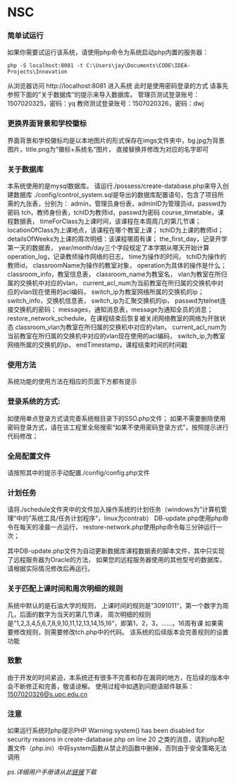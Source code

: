 NSC
==================

### 简单试运行
如果你需要试运行该系统，请使用php命令为系统启动php内置的服务器：
```
php -S localhost:8081 -t C:\Users\jay\Documents\CODE\IDEA-Projects\Innovation
```
从浏览器访问 http://localhost:8081 进入系统
此时是使用密码登录的方式
请事先参照下面的”关于数据库“的提示来导入数据库。
管理员测试登录账号：1507020325，密码：yq
教师测试登录账号：1507020326，密码：dwj


### 更换界面背景和学校徽标
界面背景和学校徽标均是以本地图片的形式保存在imgs文件夹中，bg.jpg为背景图片，title.png为”徽标+系统名“图片，
直接替换并修改为对应的名字即可


### 关于数据库
本系统使用的是mysql数据库。
请运行./possess/create-database.php来导入创建数据库
./config/control_system.sql是导出的数据库配置语句，包含了项目所需的九张表，分别为：
admin，管理员身份表，adminID为管理员id，passwd为密码
tch，教师身份表，tchID为教师id，passwd为密码
course_timetable，课程数据表，
                  timeForClass为上课时间，该课程在本周周几的第几节课；
                  locationOfClass为上课地点，该课程在哪个教室上课；
                  tchID为上课的教师id；
                  detailsOfWeeks为上课的周次明细：该课程哪周有课；
the_first_day，记录开学第一天的数据表，
              year/month/day三个字段规定了本学期从哪天开始计算
operation_log，记录教师操作网络的日志，
              time为操作的时间，
              tchID为操作的教师id，
              classroomName为操作的教室对象，
              operation为具体的操作是什么；
classroom_info，教室信息表，
              classroom_name为教室名，
              vlan为教室在所归属的交换机中对应的vlan，
              current_acl_num为当前教室在所归属的交换机中对应的vlan现在使用的acl编码，
              switch_ip为教室网络所属的交换机的ip；
switch_info，交换机信息表，
            switch_ip为汇聚交换机的ip，
            passwd为telnet连接交换机的密码；
messages，通知消息表，message为通知全员的消息；
restore_network_schedule，在课程结束后恢复被关闭网络教室的网络为开放状态
                        classroom_vlan为教室在所归属的交换机中对应的vlan，
                        current_acl_num为当前教室在所归属的交换机中对应的vlan现在使用的acl编码，
                        switch_ip,为教室网络所属的交换机的ip，
                        endTimestamp，课程结束时间的时间戳

### 使用方法
系统功能的使用方法在相应的页面下方都有提示

### 登录系统的方式:
如使用单点登录方式请完善系统根目录下的SSO.php文件；
如果不需要删除使用密码登录方式，请在该工程里全局搜索“如果不使用密码登录方式”，按照提示进行代码修改；

### 全局配置文件
请按照其中的提示手动配置./config/config.php文件



### 计划任务
请将./schedule文件夹中的文件加入操作系统的计划任务（windows为”计算机管理“中的”系统工具/任务计划程序“，linux为contrab）
DB-update.php使用php命令在每天的凌晨一点运行，
restore-network.php使用php命令每三分钟运行一次；

其中DB-update.php文件为自动更新数据库课程数据表的脚本文件，其中只实现了远程服务器为Oracle的方法，
如果您的远程服务器使用的其他型号的数据库，请根据实际情况修改后再运行。

### 关于匹配上课时间和周次明细的规则
系统中默认的是石油大学的规则，
上课时间的规则是”3091011“，第一个数字为周几，后面的数字为当天的第几节课，
周次明细的规则是”1,2,3,4,5,6,7,8,9,10,11,12,13,14,15,16“，即第1，2，3，……，16周有课
如果需要修改规则，则需要修改tch.php中的代码。
该系统的后续版本会完善规则的设置功能

### 致歉
由于开发的时间紧迫，本系统还有很多不完善和存在漏洞的地方，在后续的版本中会不断修正和完善，敬请谅解。
使用过程中如遇到问题请邮件联系：1507020326@s.upc.edu.cn


### 注意
如果运行系统时php提示PHP Warning:system() has been disabled for security reasons in create-database.php on line 20
之类的消息，请到php配置文件（php.ini）中将system函数从禁止的函数中删掉，否则由于安全策略无法调用

*ps.详细用户手册请从此[链接](http://owncloud.safeandsound.cn:8081/index.php/s/T9B0uGKWFefcHt6)下载*
